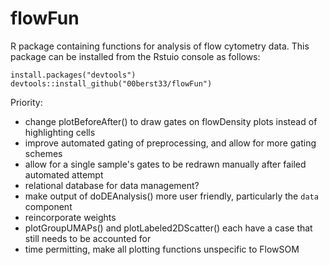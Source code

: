 # flowFun
R package containing functions for analysis of flow cytometry data. This package can be installed from the Rstuio console as follows: 
```{r, eval = FALSE}
install.packages("devtools")
devtools::install_github("00berst33/flowFun")
```

Priority:
- change plotBeforeAfter() to draw gates on flowDensity plots instead of 
highlighting cells
- improve automated gating of preprocessing, and allow for more gating schemes
- allow for a single sample's gates to be redrawn manually after failed automated attempt
- relational database for data management?
- make output of doDEAnalysis() more user friendly, particularly the `data` component
- reincorporate weights
- plotGroupUMAPs() and plotLabeled2DScatter() each have a case that still needs
  to be accounted for
- time permitting, make all plotting functions unspecific to FlowSOM
